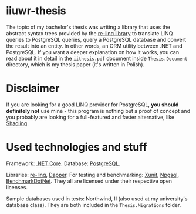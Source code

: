# iiuwr-thesis

The topic of my bachelor's thesis was writing a library that uses the abstract syntax trees provided by the [re-linq library](https://relinq.codeplex.com/) to translate LINQ queries to PostgreSQL queries, query a PostgreSQL database and convert the result into an entity. In other words, an ORM utility between .NET and PostgreSQL. If you want a deeper explanation on how it works, you can read about it in detail in the ```iithesis.pdf``` document inside ```Thesis.Document``` directory, which is my thesis paper (it's written in Polish).

# Disclaimer

If you are looking for a good LINQ provider for PostgreSQL, **you should definitely not** use mine - this program is nothing but a proof of concept and you probably are looking for a full-featured and faster alternative, like [Shaolinq](https://github.com/tumtumtum/Shaolinq).

# Used technologies and stuff

Framework: [.NET Core](https://www.microsoft.com/net/core). Database: [PostgreSQL](https://www.postgresql.org/).

Libraries: [re-linq](https://relinq.codeplex.com/), [Dapper](https://github.com/StackExchange/Dapper). For testing and benchmarking: [Xunit](https://xunit.github.io/), [Npgsql](http://www.npgsql.org/), [BenchmarkDotNet](http://benchmarkdotnet.org/). They all are licensed under their respective open licenses.

Sample databases used in tests: Northwind, II (also used at my university's database class). They are both included in the ```Thesis.Migrations``` folder.